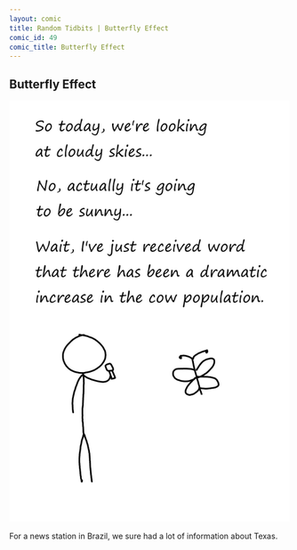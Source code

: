 ```yaml
---
layout: comic
title: Random Tidbits | Butterfly Effect
comic_id: 49
comic_title: Butterfly Effect
---
```


## Butterfly Effect

<img id="img49" src="/assets/images/49.png">

For a news station in Brazil, we sure had a lot of information about Texas.
